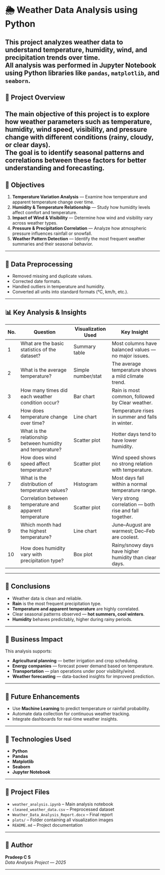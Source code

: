 # 🌦️ Weather Data Analysis using Python

This project analyzes weather data to understand temperature, humidity, wind, and precipitation trends over time.  
All analysis was performed in **Jupyter Notebook** using **Python libraries** like `pandas`, `matplotlib`, and `seaborn`.
---
## 📘 Project Overview
The main objective of this project is to explore how weather parameters such as **temperature**, **humidity**, **wind speed**, **visibility**, and **pressure** change with different conditions (rainy, cloudy, or clear days).  
The goal is to identify seasonal patterns and correlations between these factors for better understanding and forecasting.
---
## 🎯 Objectives
1. **Temperature Variation Analysis** — Examine how temperature and apparent temperature change over time.  
2. **Humidity & Temperature Relationship** — Study how humidity levels affect comfort and temperature.  
3. **Impact of Wind & Visibility** — Determine how wind and visibility vary across weather types.  
4. **Pressure & Precipitation Correlation** — Analyze how atmospheric pressure influences rainfall or snowfall.  
5. **Weather Pattern Detection** — Identify the most frequent weather summaries and their seasonal behavior.
---
## 🧹 Data Preprocessing
- Removed missing and duplicate values.  
- Corrected date formats.  
- Handled outliers in temperature and humidity.  
- Converted all units into standard formats (°C, km/h, etc.).
---
## 📊 Key Analysis & Insights
| No. | Question | Visualization Used | Key Insight |
| --- | -------- | ------------------ | ------------ |
| 1 | What are the basic statistics of the dataset? | Summary table | Most columns have balanced values — no major issues. |
| 2 | What is the average temperature? | Simple number/stat | The average temperature shows a mild climate trend. |
| 3 | How many times did each weather condition occur? | Bar chart | Rain is most common, followed by Clear weather. |
| 4 | How does temperature change over time? | Line chart | Temperature rises in summer and falls in winter. |
| 5 | What is the relationship between humidity and temperature? | Scatter plot | Hotter days tend to have lower humidity. |
| 6 | How does wind speed affect temperature? | Scatter plot | Wind speed shows no strong relation with temperature. |
| 7 | What is the distribution of temperature values? | Histogram | Most days fall within a normal temperature range. |
| 8 | Correlation between temperature and apparent temperature | Scatter plot | Very strong correlation — both rise and fall together. |
| 9 | Which month had the highest temperature? | Line chart | June–August are warmest; Dec–Feb are coolest. |
| 10 | How does humidity vary with precipitation type? | Box plot | Rainy/snowy days have higher humidity than clear days. |
---
## 🧠 Conclusions
- Weather data is clean and reliable.  
- **Rain** is the most frequent precipitation type.  
- **Temperature and apparent temperature** are highly correlated.  
- Clear seasonal patterns observed — **hot summers, cool winters**.  
- **Humidity** behaves predictably, higher during rainy periods.
---
## 💼 Business Impact
This analysis supports:
- **Agricultural planning** — better irrigation and crop scheduling.  
- **Energy companies** — forecast power demand based on temperature.  
- **Transportation** — plan operations under poor visibility/wind.  
- **Weather forecasting** — data-backed insights for improved prediction.

---

## 🚀 Future Enhancements
- Use **Machine Learning** to predict temperature or rainfall probability.  
- Automate data collection for continuous weather tracking.  
- Integrate dashboards for real-time weather insights.
---
## 🧰 Technologies Used
- **Python**
- **Pandas**
- **Matplotlib**
- **Seaborn**
- **Jupyter Notebook**
---
## 📂 Project Files
- `weather_analysis.ipynb` – Main analysis notebook  
- `cleaned_weather_data.csv` – Preprocessed dataset  
- `Weather_Data_Analysis_Report.docx` – Final report  
- `plots/` – Folder containing all visualization images  
- `README.md` – Project documentation
---
## 📜 Author
**Pradeep C S**  
_Data Analysis Project — 2025_

---


